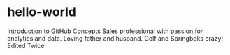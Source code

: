 # hello-world
Introduction to GitHub Concepts
Sales professional with passion for analytics and data.  Loving father and husband.  Golf and Springboks crazy!   
Edited Twice
